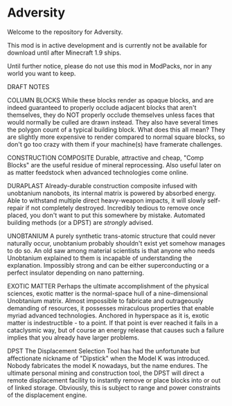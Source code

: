 # Adversity

Welcome to the repository for Adversity.

This mod is in active development and is currently not be available for download until after Minecraft 1.9 ships.  

Until further notice, please do not use this mod in ModPacks, nor in any world you want to keep.



DRAFT NOTES

COLUMN BLOCKS
While these blocks render as opaque blocks, and are indeed guaranteed to properly occlude adjacent blocks that aren't themselves, they do NOT properly occlude themselves unless faces that would normally be culled are drawn instead. They also have several times the polygon count of a typical building block. What does this all mean? They are slightly more expensive to render compared to normal square blocks, so don't go too crazy with them if your machine(s) have framerate challenges.

CONSTRUCTION COMPOSITE
Durable, attractive and cheap, "Comp Blocks" are the useful residue of mineral reprocessing.  Also useful later on as matter feedstock when advanced technologies come online.  

DURAPLAST
Already-durable construction composite infused with unobtanium nanobots, its internal matrix is powered by absorbed energy.  Able to withstand multiple direct heavy-weapon impacts, it will slowly self-repair if not completely destroyed. Incredibly tedious to remove once placed, you don't want to put this somewhere by mistake.  Automated building methods (or a DPST) are *strongly* advised.

UNOBTANIUM
A purely synthetic trans-atomic structure that could never naturally occur, unobtanium probably shouldn't exist yet somehow manages to do so. An old saw among material scientists is that anyone who needs Unobtanium explained to them is incapable of understanding the explanation.  Impossibly strong and can be either superconducting or a perfect insulator depending on nano patterning. 

EXOTIC MATTER
Perhaps the ultimate accomplishment of the physical sciences, exotic matter is the normal-space hull of a nine-dimensional Unobtanium matrix. Almost impossible to fabricate and outrageously demanding of resources, it possesses miraculous properties that enable myriad advanced technologies.  Anchored in hyperspace as it is, exotic matter is indestructible - to a point.  If that point is ever reached it fails in a cataclysmic way, but of course an energy release that causes such a failure implies that you already have larger problems. 

DPST
The Displacement Selection Tool has had the unfortunate but affectionate nickname of "Dipstick" when the Model K was introduced. Nobody fabricates the model K nowadays, but the name endures. The ultimate personal mining and construction tool, the DPST will direct a remote displacement facility to instantly remove or place blocks into or out of linked storage. Obviously, this is subject to range and power constraints of the displacement engine.

